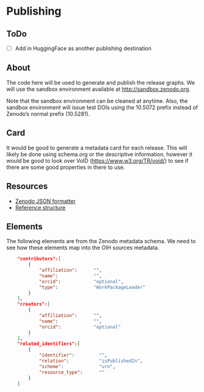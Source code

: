 # Publishing

## ToDo

- [ ] Add in HuggingFace as another publishing destination

## About

The code here will be used to generate and publish the release graphs.
We will use the sandbox environment available at http://sandbox.zenodo.org.

Note that the sandbox environment can be cleaned at anytime. Also, the 
sandbox environment will issue test DOIs using the 10.5072 prefix 
instead of Zenodo’s normal prefix (10.5281).

## Card

It would be good to generate a metadata card for each release.
This will likely be done using schema.org or the descriptive information, 
however it would be good to look over VoID (https://www.w3.org/TR/void/)
to see if there are some good properties in there to use.


## Resources

* [Zenodo JSON formatter](https://jsonformatter.curiousconcept.com/)
* [Reference structure](https://developers.zenodo.org/#representation)



## Elements 

The following elements are from the Zenodo metadata schema.  We need
to see how these elements map into the OIH sources metadata.

```json
	"contributors":[
		{
			"affiliation":      "",
			"name":             "",
			"orcid":            "optional",
			"type":				"WorkPackageLeader"
		}
	],
	"creators":[
		{
			"affiliation":      "",
			"name":             "",
			"orcid":            "optional"
		}
	],
	"related_identifiers":[
		{
			"identifier":         "",
			"relation":			  "isPublishedIn",
			"scheme":			  "urn",
			"resource_type":      ""
		}
	]
```